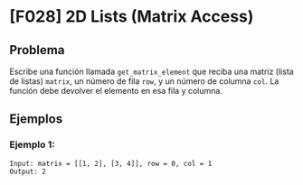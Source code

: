 # [F028] 2D Lists (Matrix Access)

## Problema

Escribe una función llamada `get_matrix_element` que reciba una matriz (lista de listas) `matrix`, un número de fila `row`, y un número de columna `col`. La función debe devolver el elemento en esa fila y columna.

## Ejemplos

### Ejemplo 1:
```
Input: matrix = [[1, 2], [3, 4]], row = 0, col = 1
Output: 2
```

